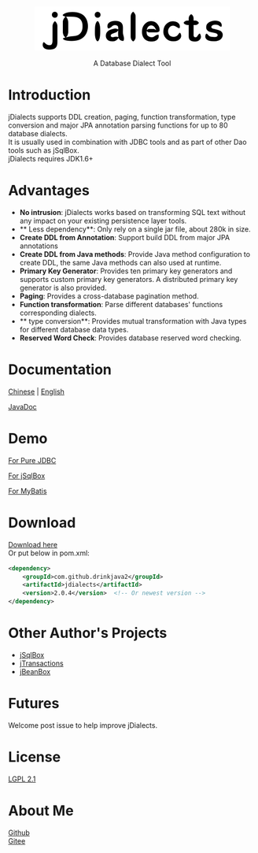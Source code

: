<p align="center">
  <a href="https://github.com/drinkjava2/jDialects">
   <img alt="jdialects-logo" src="jdialects-logo.png">
  </a>
</p>

<p align="center">
  A Database Dialect Tool
</p>

# Introduction

jDialects supports DDL creation, paging, function transformation, type conversion and major JPA annotation parsing functions for up to 80 database dialects.  
It is usually used in combination with JDBC tools and as part of other Dao tools such as jSqlBox.  
jDialects requires JDK1.6+  

# Advantages 
- **No intrusion**: jDialects works based on transforming SQL text without any impact on your existing persistence layer tools.
- ** Less dependency**: Only rely on a single jar file, about 280k in size.
- **Create DDL from Annotation**: Support build DDL from major JPA annotations
- **Create DDL from Java methods**: Provide Java method configuration to create DDL, the same Java methods can also used at runtime.
- **Primary Key Generator**: Provides ten primary key generators and supports custom primary key generators. A distributed primary key generator is also provided.
- **Paging**: Provides a cross-database pagination method.
- **Function transformation**: Parse different databases' functions corresponding dialects.  
- ** type conversion**: Provides mutual transformation with Java types for different database data types.
- **Reserved Word Check**: Provides database reserved word checking.

# Documentation

[Chinese](https://gitee.com/drinkjava2/jdialects/wikis/pages)  |  [English](https://gitee.com/drinkjava2/jdialects/wiki)

[JavaDoc](http://search.maven.org/#search%7Cga%7C1%7Ca%3A%22jdialects%22)

# Demo

[For Pure JDBC](https://github.com/drinkjava2/jDialects/tree/master/demo/demo-pure-jdbc)

[For jSqlBox](https://github.com/drinkjava2/jDialects/tree/master/demo/demo-jsqlbox)

[For MyBatis](https://github.com/drinkjava2/jDialects/tree/master/demo/demo-mybatis)

# Download

[Download here](http://search.maven.org/#search%7Cga%7C1%7Ca%3A%22jdialects%22)  
Or put below in pom.xml:  
```xml
<dependency>
    <groupId>com.github.drinkjava2</groupId>
    <artifactId>jdialects</artifactId>
    <version>2.0.4</version>  <!-- Or newest version -->
</dependency>
```

# Other Author's Projects

- [jSqlBox](https://gitee.com/drinkjava2/jSqlBox)
- [jTransactions](https://gitee.com/drinkjava2/jTransactions)
- [jBeanBox](https://gitee.com/drinkjava2/jBeanBox)

# Futures

Welcome post issue to help improve jDialects.

# License

[LGPL 2.1](https://www.gnu.org/licenses/lgpl-2.1)

# About Me
[Github](https://github.com/drinkjava2)  
[Gitee](https://gitee.com/drinkjava2)  
